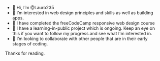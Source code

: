 - 👋 Hi, I’m @Lauro235
- 👀 I’m interested in web design principles and skills as well as building apps.
- 🌱 I have completed the freeCodeCamp responsive web design course
- 🤘 I have a learning-in-public project which is ongoing. Keep an eye on this if you want to follow my progress and see what I'm interested in.
- 💞️ I’m looking to collaborate with other people that are in their early stages of coding.

Thanks for reading.

<!---
Lauro235/Lauro235 is a ✨ special ✨ repository because its `README.md` (this file) appears on your GitHub profile.
You can click the Preview link to take a look at your changes.
--->
